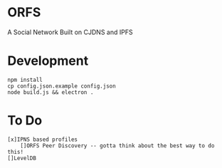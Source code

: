 # ORFS

A Social Network Built on CJDNS and IPFS

# Development

    npm install
    cp config.json.example config.json
    node build.js && electron .


# To Do
	[x]IPNS based profiles
		[]ORFS Peer Discovery -- gotta think about the best way to do this!
	[]LevelDB